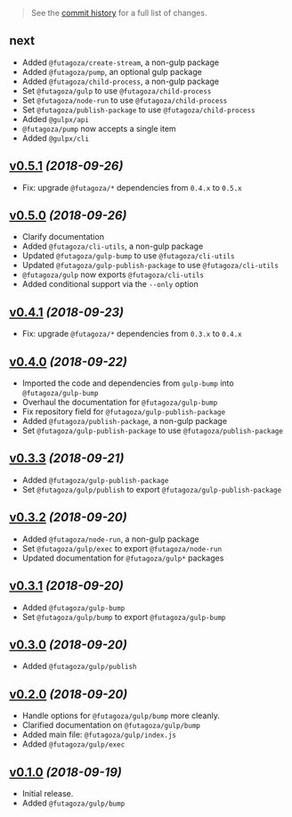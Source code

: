 > See the  [commit history](https://github.com/futagoza/gulp/commits/master) for a full list of changes.

## next

* Added `@futagoza/create-stream`, a non-gulp package
* Added `@futagoza/pump`, an optional gulp package
* Added `@futagoza/child-process`, a non-gulp package
* Set `@futagoza/gulp` to use `@futagoza/child-process`
* Set `@futagoza/node-run` to use `@futagoza/child-process`
* Set `@futagoza/publish-package` to use `@futagoza/child-process`
* Added `@gulpx/api`
* `@futagoza/pump` now accepts a single item
* Added `@gulpx/cli`

## [v0.5.1](https://github.com/futagoza/gulp/compare/v0.5.0...v0.5.1) _(2018-09-26)_

* Fix: upgrade `@futagoza/*` dependencies from `0.4.x` to `0.5.x`

## [v0.5.0](https://github.com/futagoza/gulp/compare/v0.4.1...v0.5.0) _(2018-09-26)_

* Clarify documentation
* Added `@futagoza/cli-utils`, a non-gulp package
* Updated `@futagoza/gulp-bump` to use `@futagoza/cli-utils`
* Updated `@futagoza/gulp-publish-package` to use `@futagoza/cli-utils`
* `@futagoza/gulp` now exports `@futagoza/cli-utils`
* Added conditional support via the `--only` option

## [v0.4.1](https://github.com/futagoza/gulp/compare/v0.4.0...v0.4.1) _(2018-09-23)_

* Fix: upgrade `@futagoza/*` dependencies from `0.3.x` to `0.4.x`

## [v0.4.0](https://github.com/futagoza/gulp/compare/v0.3.3...v0.4.0) _(2018-09-22)_

* Imported the code and dependencies from `gulp-bump` into `@futagoza/gulp-bump`
* Overhaul the documentation for `@futagoza/gulp-bump`
* Fix repository field for `@futagoza/gulp-publish-package`
* Added `@futagoza/publish-package`, a non-gulp package
* Set `@futagoza/gulp-publish-package` to use `@futagoza/publish-package`

## [v0.3.3](https://github.com/futagoza/gulp/compare/v0.3.2...v0.3.3) _(2018-09-21)_

* Added `@futagoza/gulp-publish-package`
* Set `@futagoza/gulp/publish` to export `@futagoza/gulp-publish-package`

## [v0.3.2](https://github.com/futagoza/gulp/compare/v0.3.1...v0.3.2) _(2018-09-20)_

* Added `@futagoza/node-run`, a non-gulp package
* Set `@futagoza/gulp/exec` to export `@futagoza/node-run`
* Updated documentation for `@futagoza/gulp*` packages 

## [v0.3.1](https://github.com/futagoza/gulp/compare/v0.3.0...v0.3.1) _(2018-09-20)_

* Added `@futagoza/gulp-bump`
* Set `@futagoza/gulp/bump` to export `@futagoza/gulp-bump`

## [v0.3.0](https://github.com/futagoza/gulp/compare/v0.2.0...v0.3.0) _(2018-09-20)_

* Added `@futagoza/gulp/publish`

## [v0.2.0](https://github.com/futagoza/gulp/compare/v0.1.0...v0.2.0) _(2018-09-20)_

* Handle options for `@futagoza/gulp/bump` more cleanly.
* Clarified documentation on `@futagoza/gulp/bump`
* Added main file: `@futagoza/gulp/index.js`
* Added `@futagoza/gulp/exec`

## [v0.1.0](https://github.com/futagoza/gulp/commits/v0.1.0) _(2018-09-19)_

* Initial release.
* Added `@futagoza/gulp/bump`
